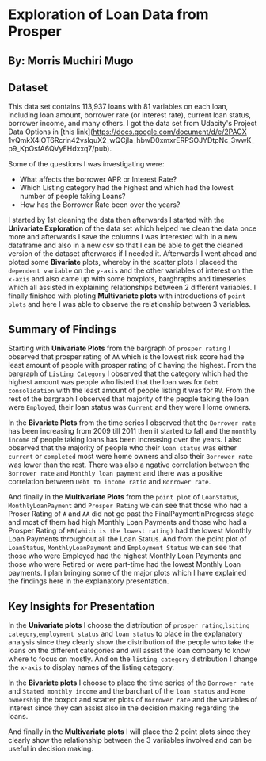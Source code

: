 # Exploration of Loan Data from Prosper
## By: Morris Muchiri Mugo


## Dataset

This data set contains 113,937 loans with 81 variables on each loan, including loan amount, borrower rate (or interest rate), current loan status, borrower income, and many others. I got the data set from Udacity's Project Data Options in [this link](https://docs.google.com/document/d/e/2PACX 1vQmkX4iOT6Rcrin42vslquX2_wQCjIa_hbwD0xmxrERPSOJYDtpNc_3wwK_p9_KpOsfA6QVyEHdxxq7/pub). 

Some of the questions I was investigating were:
* What affects the borrower APR or Interest Rate?
* Which Listing category had the highest and which had the lowest number of people taking Loans?
* How has the Borrower Rate been over the years?

I started by 1st cleaning the data then afterwards I started with the **Univariate Exploration** of the data set which helped me clean the data once more and afterwards I save the columns I was interested with in a new dataframe and also in a new csv so that I can be able to get the cleaned version of the dataset afterwards if I needed it. Afterwards I went ahead and ploted some **Bivariate** plots, whereby in the scatter plots I placeed the `dependent variable` on the `y-axis` and the other variables of interest on the `x-axis` and also came up with some boxplots, barghraphs and timeseries which all assisted in explaining relationships between 2 different variables. I finally finished with ploting **Multivariate plots** with introductions of `point plots` and here I was able to observe the relationship between 3 variables.

## Summary of Findings

Starting with **Univariate Plots** from the bargraph of `prosper rating` I observed that prosper rating of `AA` which is the lowest risk score had the least amount of people with prosper rating of `C` having the highest. From the bargraph of `Listing Category` I observed that the category which had the highest amount was people who listed that the loan was for `Debt consolidation` with the least amount of people listing it was for `RV`. From the rest of the bargraph I observed that majority of the people taking the loan were `Employed`, their loan status was `Current` and they were Home owners. 

In the **Bivariate Plots** from the time series I observed that the `Borrower rate` has been increasing from 2009 till 2011 then it started to fall and the `monthly income` of people taking loans has been increasing over the years. I also observed that the majority of people who their `loan status` was either `current` or `completed` most were home owners and also their `Borrower rate` was lower than the rest. There was also a ngative correlation between the `Borrower rate` and `Monthly loan payment` and there was a positive correlation between `Debt to income ratio` and `Borrower rate`.

And finally in the **Multivariate Plots** from the `point plot` of `LoanStatus`, `MonthlyLoanPayment` and `Prosper Rating` we can see that those who had a Proser Rating of `A` and `AA` did not go past the FinalPaymentInProgress stage and most of them had high Monthly Loan Payments and those who had a Prosper Rating of `HR(which is the lowest rating)` had the lowest Monthly Loan Payments throughout all the Loan Status. And from the point plot of `LoanStatus`, `MonthlyLoanPayment` and `Employment Status` we can see that those who were Employed had the highest Monthly Loan Payments and those who were Retired or were part-time had the lowest Monthly Loan payments. I plan bringing some of the major plots which I have explained the findings here in the explanatory presentation.

## Key Insights for Presentation

In the **Univariate plots** I choose the distribution of `prosper rating`,`lsiting category`,`employment status` and `loan status` to place in the explanatory analysis since they clearly show the distribution of the people who take the loans on the different categories and will assist the loan company to know where to focus on mostly. And on the `listing category` distribution I change the `x-axis` to display names of the listing category.

In the **Bivariate plots** I choose to place the time series of the `Borrower rate` and `Stated monthly income` and the barchart of the `loan status` and `Home ownership` the boxpot and scatter plots of `Borrower rate` and the variables of interest since they can assist also in the decision making regarding the loans.

And finally in the **Multivariate plots** I will place the 2 point plots since they clearly show the relationship between the 3 variiables involved and can be useful in decision making.
